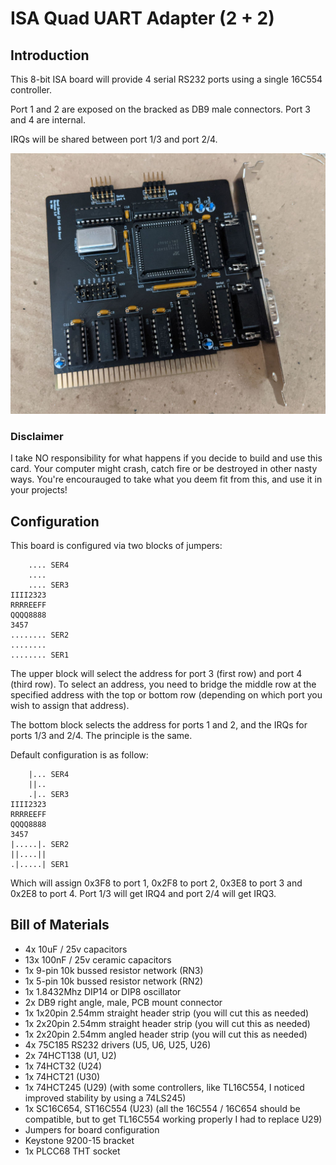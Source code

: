 # ISA Quad UART Adapter (2 + 2)

## Introduction

This 8-bit ISA board will provide 4 serial RS232 ports using a single 16C554 controller.

Port 1 and 2 are exposed on the bracked as DB9 male connectors. Port 3 and 4 are internal.

IRQs will be shared between port 1/3 and port 2/4.

![ISA QuadUART 2](pics/QuadUART2.jpg)

### Disclaimer

I take NO responsibility for what happens if you decide to build and use this card. Your computer might crash, catch fire or be destroyed in other nasty ways.
You're encourauged to take what you deem fit from this, and use it in your projects!

## Configuration

This board is configured via two blocks of jumpers:

```text
    .... SER4 
    ....
    .... SER3
IIII2323
RRRREEFF
QQQQ8888
3457
........ SER2
........
........ SER1
```

The upper block will select the address for port 3 (first row) and port 4 (third row). To select an address, you need to bridge the middle row at the specified address with the top or bottom row (depending on which port you wish to assign that address).

The bottom block selects the address for ports 1 and 2, and the IRQs for ports 1/3 and 2/4. The principle is the same.

Default configuration is as follow:
```text
    |... SER4 
    ||..
    .|.. SER3
IIII2323
RRRREEFF
QQQQ8888
3457
|.....|. SER2
||....||
.|.....| SER1
```

Which will assign 0x3F8 to port 1, 0x2F8 to port 2, 0x3E8 to port 3 and 0x2E8 to port 4.
Port 1/3 will get IRQ4 and port 2/4 will get IRQ3.

## Bill of Materials

- 4x 10uF / 25v capacitors
- 13x 100nF / 25v ceramic capacitors
- 1x 9-pin 10k bussed resistor network (RN3)
- 1x 5-pin 10k bussed resistor network (RN2)
- 1x 1.8432Mhz DIP14 or DIP8 oscillator
- 2x DB9 right angle, male, PCB mount connector
- 1x 1x20pin 2.54mm straight header strip (you will cut this as needed)
- 1x 2x20pin 2.54mm straight header strip (you will cut this as needed)
- 1x 2x20pin 2.54mm angled header strip (you will cut this as needed)
- 4x 75C185 RS232 drivers (U5, U6, U25, U26)
- 2x 74HCT138 (U1, U2)
- 1x 74HCT32 (U24)
- 1x 74HCT21 (U30)
- 1x 74HCT245 (U29) (with some controllers, like TL16C554, I noticed improved stability by using a 74LS245)
- 1x SC16C654, ST16C554 (U23) (all the 16C554 / 16C654 should be compatible, but to get TL16C554 working properly I had to replace U29) 
- Jumpers for board configuration
- Keystone 9200-15 bracket
- 1x PLCC68 THT socket
 
